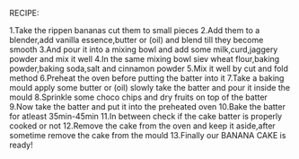 RECIPE:

1.Take the rippen bananas cut them to small pieces
2.Add them to a blender,add vanilla essence,butter or (oil) and blend till they become smooth
3.And pour it into a mixing bowl and add some milk,curd,jaggery powder and mix it well
4.In the same mixing bowl siev wheat flour,baking powder,baking soda,salt and cinnamon powder 
5.Mix it well by cut and fold method
6.Preheat the oven before putting the batter into it
7.Take a baking mould apply some butter or (oil) slowly take the batter and pour it inside the mould
8.Sprinkle some choco chips and dry fruits on top of the batter
9.Now take the batter and put it into the preheated oven 
10.Bake the batter for atleast 35min-45min
11.In between check if the cake batter is properly cooked or not 
12.Remove the cake from the oven and keep it aside,after sometime remove the cake from the mould
13.Finally our BANANA CAKE is ready!
